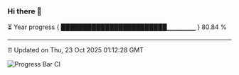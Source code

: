 ### Hi there 👋

⏳ Year progress { ████████████████████████▁▁▁▁▁▁ } 80.84 %

---

⏰ Updated on Thu, 23 Oct 2025 01:12:28 GMT

![Progress Bar CI](https://github.com/liununu/liununu/workflows/Progress%20Bar%20CI/badge.svg)
